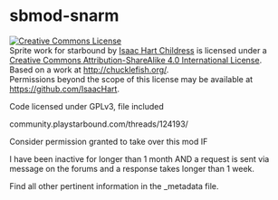# sbmod-snarm
<a rel="license" href="http://creativecommons.org/licenses/by-sa/4.0/">
<img alt="Creative Commons License" style="border-width:0" src="https://i.creativecommons.org/l/by-sa/4.0/88x31.png" /></a>
<br /><span xmlns:dct="http://purl.org/dc/terms/" href="http://purl.org/dc/dcmitype/StillImage" property="dct:title" rel="dct:type">
Sprite work for starbound</span> by <a xmlns:cc="http://creativecommons.org/ns#" href="https://github.com/IsaacHart" property="cc:attributionName" rel="cc:attributionURL">Isaac Hart Childress</a> is licensed under a <a rel="license" href="http://creativecommons.org/licenses/by-sa/4.0/">Creative Commons Attribution-ShareAlike 4.0 International License</a>.
<br />Based on a work at <a xmlns:dct="http://purl.org/dc/terms/" href="http://chucklefish.org/" rel="dct:source">http://chucklefish.org/</a>.
<br />Permissions beyond the scope of this license may be available at <a xmlns:cc="http://creativecommons.org/ns#" href="https://github.com/IsaacHart" rel="cc:morePermissions">https://github.com/IsaacHart</a>.

Code licensed under GPLv3, file included

community.playstarbound.com/threads/124193/

Consider permission granted to take over this mod IF

I have been inactive for longer than 1 month
AND
a request is sent via message on the forums and a response takes longer than 1 week.

Find all other pertinent information in the _metadata file.
